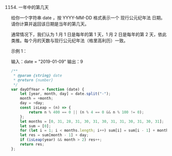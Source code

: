 1154. 一年中的第几天

给你一个字符串 date ，按 YYYY-MM-DD 格式表示一个 现行公元纪年法 日期。请你计算并返回该日期是当年的第几天。

通常情况下，我们认为 1 月 1 日是每年的第 1 天，1 月 2 日是每年的第 2 天，依此类推。每个月的天数与现行公元纪年法（格里高利历）一致。

示例 1：

输入：date = "2019-01-09"
输出：9

```js
/**
 * @param {string} date
 * @return {number}
 */
var dayOfYear = function (date) {
    let [year, month, day] = date.split("-");
    month = +month;
    day = +day;
    const isLeap = (n) => {
        return n % 400 == 0 || (n % 4 == 0 && n % 100 != 0);
    };
    let months = [0, 31, 28, 31, 30, 31, 30, 31, 31, 30, 31, 30, 31];
    let sum = [0];
    for (let i = 1; i < months.length; i++) sum[i] = sum[i - 1] + months[i];
    let res = sum[month - 1] + day;
    if (isLeap(year) && month > 2) res++;
    return res;
};
```
